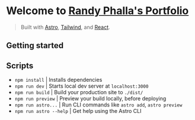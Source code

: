 # Welcome to [Randy Phalla's Portfolio](https://randyphalla.github.io/)
> Built with [Astro](https://randyphalla.github.io/), [Tailwind](https://randyphalla.github.io/), and [React](https://randyphalla.github.io/).

## Getting started

## Scripts
- `npm install` | Installs dependencies
- `npm run dev` | Starts local dev server at `localhost:3000`
- `npm run build` | Build your production site to `./dist/`
- `npm run preview` | Preview your build locally, before deploying
- `npm run astro...` | Run CLI commands like `astro add`, `astro preview`
- `npm run astro --help` | Get help using the Astro CLI
